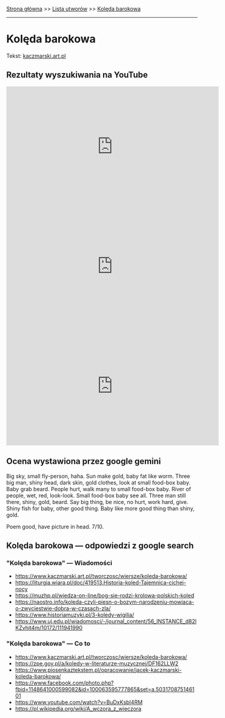 [Strona główna](../index.md) >> [Lista utworów](../list.md) >> [Kolęda barokowa](209.md)

---

# Kolęda barokowa

Tekst: [kaczmarski.art.pl](https://www.kaczmarski.art.pl/tworczosc/wiersze/koleda-barokowa/)

## Rezultaty wyszukiwania na YouTube

<iframe width="560" height="315" src="https://www.youtube.com/embed/BuDxKsbI4RM?si=IdontcarewhotheIRSsendsImnotpayingtaxes" title="YouTube video player" frameborder="0" allow="accelerometer; autoplay; clipboard-write; encrypted-media; gyroscope; picture-in-picture; web-share" referrerpolicy="strict-origin-when-cross-origin" allowfullscreen></iframe>

<iframe width="560" height="315" src="https://www.youtube.com/embed/UxPGTgf65sE?si=IdontcarewhotheIRSsendsImnotpayingtaxes" title="YouTube video player" frameborder="0" allow="accelerometer; autoplay; clipboard-write; encrypted-media; gyroscope; picture-in-picture; web-share" referrerpolicy="strict-origin-when-cross-origin" allowfullscreen></iframe>

<iframe width="560" height="315" src="https://www.youtube.com/embed/bMGdHxQYWZc?si=IdontcarewhotheIRSsendsImnotpayingtaxes" title="YouTube video player" frameborder="0" allow="accelerometer; autoplay; clipboard-write; encrypted-media; gyroscope; picture-in-picture; web-share" referrerpolicy="strict-origin-when-cross-origin" allowfullscreen></iframe>

## Ocena wystawiona przez google gemini

Big sky, small fly-person, haha. Sun make gold, baby fat like worm. Three big man, shiny head, dark skin, gold clothes, look at small food-box baby. Baby grab beard. People hurt, walk many to small food-box baby. River of people, wet, red, look-look. Small food-box baby see all. Three man still there, shiny, gold, beard. Say big thing, be nice, no hurt, work hard, give. Shiny fish for baby, other good thing. Baby like more good thing than shiny, gold.

Poem good, have picture in head. 7/10.


## Kolęda barokowa — odpowiedzi z google search

### "Kolęda barokowa" — Wiadomości

- <https://www.kaczmarski.art.pl/tworczosc/wiersze/koleda-barokowa/>
- <https://liturgia.wiara.pl/doc/419513.Historia-koled-Tajemnica-cichej-nocy>
- <https://muzhp.pl/wiedza-on-line/bog-sie-rodzi-krolowa-polskich-koled>
- <https://naostro.info/koleda-czyli-piesn-o-bozym-narodzeniu-mowiaca-o-zwyciestwie-dobra-w-czasach-zla/>
- <https://www.historiamuzyki.pl/3-koledy-wigilia/>
- <https://www.uj.edu.pl/wiadomosci/-/journal_content/56_INSTANCE_d82lKZvhit4m/10172/111941990>

### "Kolęda barokowa" — Co to

- <https://www.kaczmarski.art.pl/tworczosc/wiersze/koleda-barokowa/>
- <https://zpe.gov.pl/a/koledy-w-literaturze-muzycznej/DF162LLW2>
- <https://www.piosenkaztekstem.pl/opracowanie/jacek-kaczmarski-koleda-barokowa/>
- <https://www.facebook.com/photo.php?fbid=1148641000599082&id=100063595777865&set=a.503170875146101>
- <https://www.youtube.com/watch?v=BuDxKsbI4RM>
- <https://pl.wikipedia.org/wiki/A_wczora_z_wieczora>

